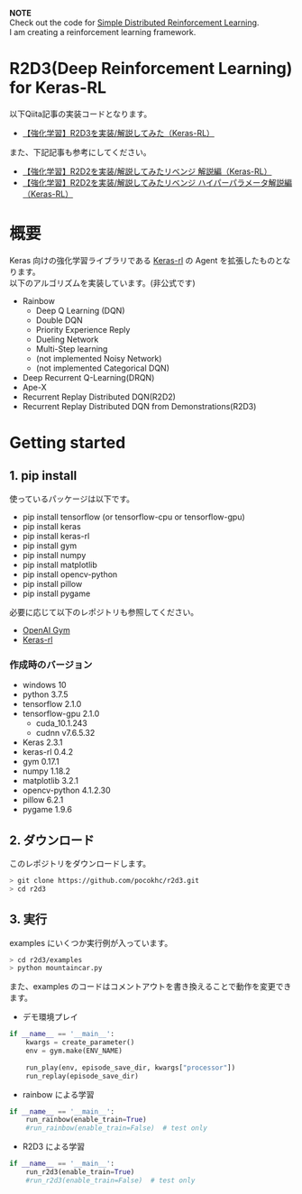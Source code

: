 **NOTE**  
Check out the code for [Simple Distributed Reinforcement Learning](https://github.com/pocokhc/simple_distributed_rl).  
I am creating a reinforcement learning framework. 

# R2D3(Deep Reinforcement Learning) for Keras-RL
以下Qiita記事の実装コードとなります。

+ [【強化学習】R2D3を実装/解説してみた（Keras-RL）](https://qiita.com/pocokhc/items/2e000df3fddddd3d0854)

また、下記記事も参考にしてください。

+ [【強化学習】R2D2を実装/解説してみたリベンジ 解説編（Keras-RL）](https://qiita.com/pocokhc/items/408f0f818140924ad4c4)
+ [【強化学習】R2D2を実装/解説してみたリベンジ ハイパーパラメータ解説編（Keras-RL）](https://qiita.com/pocokhc/items/bc498a1dc720dcf075d6)


# 概要
Keras 向けの強化学習ライブラリである [Keras-rl](https://github.com/keras-rl/keras-rl) の Agent を拡張したものとなります。  
以下のアルゴリズムを実装しています。(非公式です)  

- Rainbow
  - Deep Q Learning (DQN)
  - Double DQN
  - Priority Experience Reply
  - Dueling Network
  - Multi-Step learning
  - (not implemented Noisy Network)
  - (not implemented Categorical DQN)
- Deep Recurrent Q-Learning(DRQN)
- Ape-X
- Recurrent Replay Distributed DQN(R2D2)
- Recurrent Replay Distributed DQN from Demonstrations(R2D3)


# Getting started
## 1. pip install
使っているパッケージは以下です。

+ pip install tensorflow (or tensorflow-cpu or tensorflow-gpu)
+ pip install keras
+ pip install keras-rl
+ pip install gym
+ pip install numpy
+ pip install matplotlib
+ pip install opencv-python
+ pip install pillow
+ pip install pygame

必要に応じて以下のレポジトリも参照してください。

- [OpenAI Gym](https://github.com/openai/gym)
- [Keras-rl](https://github.com/keras-rl/keras-rl)

### 作成時のバージョン

+ windows 10
+ python 3.7.5
+ tensorflow 2.1.0
+ tensorflow-gpu 2.1.0
  + cuda_10.1.243
  + cudnn v7.6.5.32
+ Keras 2.3.1
+ keras-rl 0.4.2
+ gym 0.17.1
+ numpy 1.18.2
+ matplotlib 3.2.1
+ opencv-python 4.1.2.30
+ pillow 6.2.1
+ pygame 1.9.6


## 2. ダウンロード
このレポジトリをダウンロードします。

``` bash
> git clone https://github.com/pocokhc/r2d3.git
> cd r2d3
```

## 3. 実行
examples にいくつか実行例が入っています。

``` bash
> cd r2d3/examples
> python mountaincar.py
```

また、examples のコードはコメントアウトを書き換えることで動作を変更できます。

+ デモ環境プレイ

``` python
if __name__ == '__main__':
    kwargs = create_parameter()
    env = gym.make(ENV_NAME)
    
    run_play(env, episode_save_dir, kwargs["processor"])
    run_replay(episode_save_dir)
``` 

+ rainbow による学習

``` python
if __name__ == '__main__':
    run_rainbow(enable_train=True)
    #run_rainbow(enable_train=False)  # test only
``` 

+ R2D3 による学習

``` python
if __name__ == '__main__':
    run_r2d3(enable_train=True)
    #run_r2d3(enable_train=False)  # test only
```
